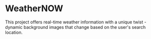 # WeatherNOW
This project offers real-time weather information with a unique twist - dynamic background images that change based on the user's search location. 
